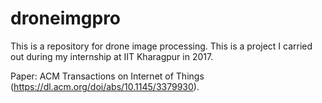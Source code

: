 # droneimgpro
This is a repository for drone image processing.
This is a project I carried out during my internship at IIT Kharagpur in 2017. 

Paper: ACM Transactions on Internet of Things (https://dl.acm.org/doi/abs/10.1145/3379930).
